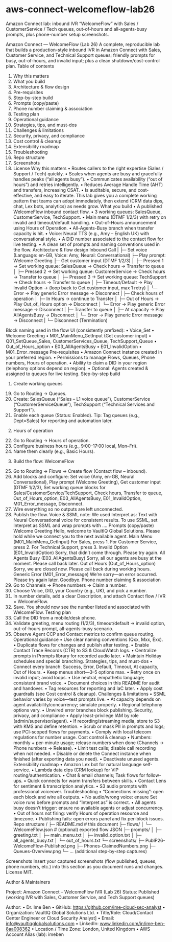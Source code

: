 # aws-connect-welcomeflow-lab26
Amazon Connect lab: inbound IVR “WelcomeFlow” with Sales / CustomerService / Tech queues, out-of-hours and all-agents-busy prompts, plus phone-number setup screenshots.

Amazon Connect — WelcomeFlow (Lab 26)
A complete, reproducible lab that builds a production-style inbound IVR in Amazon Connect with Sales, Customer Service, and Technical Support queues; friendly prompts for busy, out-of-hours, and invalid input; plus a clean shutdown/cost-control plan.
Table of contents
1.	Why this matters
2.	What you build
3.	Architecture & flow design
4.	Pre-requisites
5.	Step-by-step build
6.	Prompts (copy/paste)
7.	Phone number claiming & association
8.	Testing plan
9.	Operational guidance
10.	Strategies, tips, and must-dos
11.	Challenges & limitations
12.	Security, privacy, and compliance
13.	Cost control & cleanup
14.	Extensibility roadmap
15.	Troubleshooting
16.	Repo structure
17.	Screenshots
18.	License
Why this matters
•	Routes callers to the right expertise (Sales / Support / Tech) quickly.
•	Scales when agents are busy and gracefully handles peaks (“all agents busy”).
•	Communicates availability (“out of hours”) and retries intelligently.
•	Reduces Average Handle Time (AHT) and transfers, increasing CSAT.
•	Is auditable, secure, and cost-effective, and easy to iterate.
This lab gives you a complete working pattern that teams can adopt immediately, then extend (CRM data dips, chat, Lex bots, analytics) as needs grow.
What you build
•	A published WelcomeFlow inbound contact flow.
•	3 working queues: SalesQueue, CustomerService, TechSupport.
•	Main menu (DTMF 1/2/3) with retry on invalid and timeout/default handling.
•	Out-of-Hours announcement using Hours of Operation.
•	All-Agents-Busy branch when transfer capacity is hit.
•	Voice: Neural TTS (e.g., Amy – English UK) with conversational style.
•	A DID number associated to the contact flow for live testing.
•	A clean set of prompts and naming conventions used in the flow.
Architecture & flow design
Inbound Call
   |
   ├─ Set voice (Language: en-GB, Voice: Amy, Neural: Conversational)
   ├─ Play prompt: Welcome Greeting
   ├─ Get customer input (DTMF 1/2/3)
   │    ├─ Pressed 1 → Set working queue: SalesQueue        → Check hours → Transfer to queue
   │    ├─ Pressed 2 → Set working queue: CustomerService   → Check hours → Transfer to queue
   │    ├─ Pressed 3 → Set working queue: TechSupport       → Check hours → Transfer to queue
   │    ├─ Timeout/Default → Play Invalid Option → (loop back to Get customer input, max 1 retry)
   │    └─ Error → Play generic Error message → Disconnect
   |
   ├─ Check hours of operation
   │    ├─ In Hours  → continue to Transfer
   │    ├─ Out of Hours → Play Out_of_Hours option → Disconnect
   │    └─ Error → Play generic Error message → Disconnect
   |
   ├─ Transfer to queue
   │    ├─ At capacity → Play AllAgentsBusy → Disconnect
   │    └─ Error → Play generic Error message → Disconnect
   |
   └─ Disconnect (Termination)

Block naming used in the flow UI (consistently prefixed):
•	Voice_Set
•	Welcome Greeting
•	M01_MainMenu_GetInput (Get customer input)
•	Q01_SetQueue_Sales, CustomerServices_Queue, TechSupport_Queue
•	Out_of_Hours_option
•	E03_AllAgentsBusy
•	E01_InvalidOption
•	M01_Error_message
Pre-requisites
•	Amazon Connect instance created in your preferred region.
•	Permissions to manage Flows, Queues, Phone numbers, Hours of operation.
•	Ability to claim a DID in your region (telephony options depend on region).
•	Optional: Agents created & assigned to queues for live testing.
Step-by-step build
1) Create working queues
19.	Go to Routing → Queues.
20.	Create: SalesQueue (“Sales – L1 voice queue”), CustomerService (“CustomerServiceQueue”), TechSupport (“Technical Services and Support”).
21.	Enable each queue (Status: Enabled).
Tip: Tag queues (e.g., Dept=Sales) for reporting and automation later.
2) Hours of operation
22.	Go to Routing → Hours of operation.
23.	Configure business hours (e.g., 9:00–17:00 local, Mon–Fri).
24.	Name them clearly (e.g., Basic Hours).
3) Build the flow: WelcomeFlow
25.	Go to Routing → Flows → Create flow (Contact flow – inbound).
26.	Add blocks and configure: Set voice (Amy, en-GB, Neural Conversational), Play prompt (Welcome Greeting), Get customer input (DTMF 1/2/3), Set working queue blocks for Sales/CustomerService/TechSupport, Check hours, Transfer to queue, Out_of_Hours_option, E03_AllAgentsBusy, E01_InvalidOption, M01_Error_message, Disconnect.
27.	Wire everything so no outputs are left unconnected.
28.	Publish the flow.
Voice & SSML note: We used Interpret as: Text with Neural Conversational voice for consistent results. To use SSML, set Interpret as SSML and wrap prompts with <speak>...</speak>.
Prompts (copy/paste)
Welcome Greeting
Hello, welcome to VaultIQ Global Solutions. Please hold while we connect you to the next available agent.
Main Menu (M01_MainMenu_GetInput)
For Sales, press 1. For Customer Service, press 2. For Technical Support, press 3.
Invalid Option (E01_InvalidOption)
Sorry, that didn’t come through. Please try again.
All Agents Busy (E03_AllAgentsBusy)
Sorry, all our agents are busy at the moment. Please call back later.
Out of Hours (Out_of_Hours_option)
Sorry, we are closed now. Please call back during working hours.
Generic Error (M01_Error_message)
We’re sorry—an error occurred. Please try again later. Goodbye.
Phone number claiming & association
29.	Go to Channels → Phone numbers → Claim a number.
30.	Choose Voice, DID, your Country (e.g., UK), and pick a number.
31.	In number details, add a clear Description, and attach Contact flow / IVR = WelcomeFlow.
32.	Save. You should now see the number listed and associated with WelcomeFlow.
Testing plan
33.	Call the DID from a mobile/desk phone.
34.	Validate greeting, menu routing (1/2/3), timeout/default → invalid option, out-of-hours prompt, all-agents-busy scenario.
35.	Observe Agent CCP and Contact metrics to confirm queue routing.
Operational guidance
•	Use clear naming conventions (Qxx, Mxx, Exx).
•	Duplicate flows for changes and publish after testing.
•	Enable Contact Trace Records (CTR) to S3 & CloudWatch logs.
•	Centralize prompts in Prompts library for recorded audio later.
•	Maintain Holiday schedules and special branching.
Strategies, tips, and must-dos
•	Connect every branch: Success, Error, Default, Timeout, At capacity, Out of Hours.
•	Keep menus short—3–5 options max.
•	Retry once on invalid input; avoid loops.
•	Use neutral, empathetic language; consistent brand voice.
•	Document choices in this README for audit and handover.
•	Tag resources for reporting and IaC later.
•	Apply cost guardrails (see Cost control & cleanup).
Challenges & limitations
•	SSML behavior varies by voice—test prompts live.
•	At capacity depends on agent availability/concurrency; simulate properly.
•	Regional telephony options vary.
•	Unwired error branches block publishing.
Security, privacy, and compliance
•	Apply least-privilege IAM by role (admin/supervisor/agent).
•	If recording/streaming media, store to S3 with KMS and define retention.
•	Scrub or mask PII in prompts and logs; use PCI-scoped flows for payments.
•	Comply with local telecom regulations for number usage.
Cost control & cleanup
•	Numbers: monthly + per-minute usage; release numbers when done (Channels → Phone numbers → Release).
•	Limit test calls; disable call recording when not needed.
•	Disable or delete the Connect instance when finished (after exporting data you need).
•	Deactivate unused agents.
Extensibility roadmap
•	Amazon Lex bot for natural language self-service.
•	Lambda data dips (CRM lookup) for VIP routing/authentication.
•	Chat & email channels; Task flows for follow-ups.
•	Quick connects for warm transfers between skills.
•	Contact Lens for sentiment & transcription analytics.
•	S3 audio prompts with professional voiceover.
Troubleshooting
•	“Connections missing”: open each block and wire all outputs.
•	No audio/wrong voice: ensure Set voice runs before prompts and “Interpret as” is correct.
•	All agents busy doesn’t trigger: ensure no available agents or adjust concurrency.
•	Out of hours not firing: verify Hours of operation resource and timezone.
•	Publishing fails: open errors panel and fix per-block issues.
Repo structure
/
├─ README.md                  # this document
├─ flows/
│  └─ WelcomeFlow.json        # (optional) exported flow JSON
├─ prompts/
│  ├─ greeting.txt
│  ├─ main_menu.txt
│  ├─ invalid_option.txt
│  ├─ all_agents_busy.txt
│  └─ out_of_hours.txt
└─ screenshots/
   ├─ PublP26-WelcomeFlow-Published.png
   ├─ Phones-ClaimedNumbers.png
   ├─ Queues-Overview.png
   └─ ... (additional step-by-step captures)

Screenshots
Insert your captured screenshots (flow published, queues, phone numbers, etc.) into this section as you document runs and changes.
License
MIT.

Author & Maintainers

Project: Amazon Connect – WelcomeFlow IVR (Lab 26)
Status: Published (working IVR with Sales, Customer Service, and Tech Support queues)

Author:
• Dr. Ime Ben
• GitHub: https://github.com/ime-cloud-sec-analyst
• Organization: VaultIQ Global Solutions Ltd.
• Title/Role: Cloud/Contact Center Engineer or Cloud Security Analyst]
• Email: info@vaultiqglobalsolutions.com
• LinkedIn: www.linkedin.com/in/ime-ben-8aa008362
• Location / Time Zone: London, United Kingdom
• AWS Account Alias (lab): imeben
